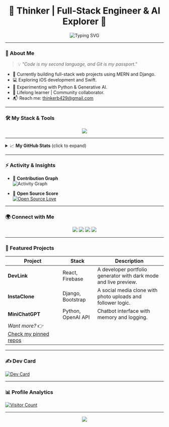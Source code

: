 <!-- Profile Banner (ASCII/Terminal Style) -->
<h1 align="center">🧠 Thinker | Full-Stack Engineer & AI Explorer 🚀</h1>

<p align="center">
  <img src="https://readme-typing-svg.demolab.com?font=JetBrains+Mono&weight=500&size=22&pause=1000&color=33FFCC&center=true&width=500&lines=Full-Stack+Dev+%7C+AI+Enthusiast+%7C+iOS+Learner;Building+tools+that+solve+real+problems.;Creating+magic+with+code...+every+day!" alt="Typing SVG" />
</p>

---

### 🚀 About Me

> 💡 *"Code is my second language, and Git is my passport."*

- 🔭 Currently building full-stack web projects using MERN and Django.
- 💻 Exploring iOS development and Swift.
- 🤖 Experimenting with Python & Generative AI.
- 🧠 Lifelong learner | Community collaborator.
- 📬 Reach me: thinkerb429@gmail.com

---

### 🛠️ My Stack & Tools

<p align="center">
  <img src="https://skillicons.dev/icons?i=js,ts,react,next,nodejs,express,mongodb,mysql,html,css,tailwind,python,django,php,java,git,github,vscode,figma,xd,ps" />
</p>

---

<details>
  <summary>📈 <b>My GitHub Stats</b> (click to expand)</summary>

  <br/>
  <p align="center">
    <img src="https://github-readme-stats.vercel.app/api?username=Thinker18624&theme=radical&show_icons=true&hide_border=true" width="48%" />
    <img src="https://github-readme-stats.vercel.app/api/top-langs/?username=Thinker18624&theme=radical&layout=compact&hide_border=true" width="48%" />
    <img src="https://streak-stats.demolab.com?user=Thinker18624&theme=hacker&hide_border=true" width="97%"/>
  </p>

</details>

---

### ⚡ Activity & Insights

- 🧠 **Contribution Graph**  
  ![Activity Graph](https://github-readme-activity-graph.cyclic.app/graph?username=Thinker18624&theme=dracula&hide_border=true)

- 🧠 **Open Source Score**  
  [![Open Source Love](https://badgen.net/badge/Open%20Source/Contributor/blue?icon=github)](https://github.com/Thinker18624)

---

### 🌍 Connect with Me

<p align="center">
  <a href="https://twitter.com/thinker254"><img src="https://img.shields.io/badge/Twitter-1DA1F2?logo=twitter&style=for-the-badge&logoColor=white" /></a>
  <a href="https://instagram.com/vincenttux"><img src="https://img.shields.io/badge/Instagram-E4405F?logo=instagram&style=for-the-badge&logoColor=white" /></a>
  <a href="https://facebook.com/thinker.waithanga"><img src="https://img.shields.io/badge/Facebook-1877F2?logo=facebook&style=for-the-badge&logoColor=white" /></a>
  <a href="mailto:thinkerb429@gmail.com"><img src="https://img.shields.io/badge/Email-Thinkerb429@gmail.com-red?style=for-the-badge&logo=gmail&logoColor=white" /></a>
</p>

---

### 💼 Featured Projects

| Project | Stack | Description |
|--------|-------|-------------|
| **DevLink** | React, Firebase | A developer portfolio generator with dark mode and live preview. |
| **InstaClone** | Django, Bootstrap | A social media clone with photo uploads and follower logic. |
| **MiniChatGPT** | Python, OpenAI API | Chatbot interface with memory and logging. |
| _Want more?_ 👉 [Check my pinned repos](https://github.com/Thinker18624?tab=repositories)

---

### ✍️ Dev Card

[![Dev Card](https://api.daily.dev/devcards/2e0641c2d6074fdca3bbbd2a80d5d20a.png?r=ndx)](https://app.daily.dev/Thinker18624)

---

### 📊 Profile Analytics

[![Visitor Count](https://visitcount.itsvg.in/api?id=Thinker18624&icon=6&color=12)](https://visitcount.itsvg.in)

---

<p align="center">
  <img src="https://readme-typing-svg.demolab.com?font=JetBrains+Mono&pause=1000&color=0FF4F2&center=true&width=435&lines=Thanks+for+scrolling+down!+Follow+for+more+🔥" />
</p>

<!-- README by Thinker | Inspired by developers who never settle -->
